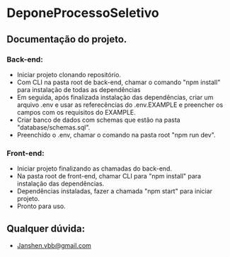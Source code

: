 # DeponeProcessoSeletivo

## Documentação do projeto.

### Back-end:
  - Iniciar projeto clonando repositório.
  - Com CLI na pasta root de back-end, chamar o comando "npm install" para instalação de todas as dependências
  - Em seguida, após finalizada instalação das dependências, criar um arquivo .env e usar as referecências do .env.EXAMPLE e preencher os campos com os requisitos do EXAMPLE.
  - Criar banco de dados com schemas que estão na pasta "database/schemas.sql".
  - Preenchido o .env, chamar o comando na pasta root "npm run dev".
  
  
### Front-end:
  - Iniciar projeto finalizando as chamadas do back-end.
  - Na pasta root de front-end, chamar CLI para "npm install" para instalação das dependências.
  - Dependências instaladas, fazer a chamada "npm start" para iniciar projeto.
  - Pronto para uso.
  
  
## Qualquer dúvida:
  - Janshen.vbb@gmail.com
